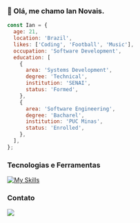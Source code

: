 ### 👋 Olá, me chamo Ian Novais.

```js
const Ian = {
  age: 21,
  location: 'Brazil',
  likes: ['Coding', 'Football', 'Music'],
  occupation: 'Software Development',
  education: [
    {
      area: 'Systems Development',
      degree: 'Technical',
      institution: 'SENAI',
      status: 'Formed',
    },
    {
      area: 'Software Engineering',
      degree: 'Bacharel',
      institution: 'PUC Minas',
      status: 'Enrolled',
    },
  ],
};
```

### Tecnologias e Ferramentas

[![My Skills](https://skillicons.dev/icons?i=c,cpp,js,nodejs,php,java,spring,html,css,git,mysql)]()

### Contato
<p>
  <a href="https://www.linkedin.com/in/iannovais/" target="_blank"><img src="https://img.shields.io/badge/-LinkedIn-%230077B5?style=for-the-badge&logo=linkedin&logoColor=white" target="_blank"></a>
</p>
